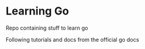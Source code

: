 # Learning Go

Repo containing stuff to learn go

Following tutorials and docs from the official go docs
